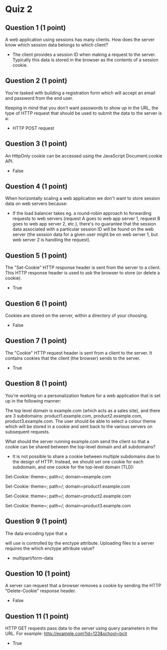 

# Quiz 2

## Question 1 (1 point) 
A web application using sessions has many clients. How does the server know which session data belongs to which client?

- The client provides a session ID when making a request to the server. Typically this data is stored in the browser as the contents of a session cookie.

## Question 2 (1 point) 
You're tasked with building a registration form which will accept an email and password from the end user.

Keeping in mind that you don't want passwords to show up in the URL, the type of HTTP request that should be used to submit the data to the server is a:

- HTTP POST request

## Question 3 (1 point) 
An HttpOnly cookie can be accessed using the JavaScript Document.cookie API.
- False

## Question 4 (1 point) 
When horizontally scaling a web application we don't want to store session data on web servers because:

- If the load balancer takes eg. a round-robin approach to forwarding requests to web servers (request A goes to web app server 1, request B goes to web app server 2, etc.), there's no guarantee that the session data associated with a particular session ID will be found on the web server (the session data for a given user might be on web server 1, but web server 2 is handling the request).

## Question 5 (1 point) 
The "Set-Cookie" HTTP response header is sent from the server to a client. This HTTP response header is used to ask the browser to store (or delete a cookie).
- True

## Question 6 (1 point) 
Cookies are stored on the server, within a directory of your choosing.
- False

## Question 7 (1 point) 
The "Cookie" HTTP request header is sent from a client to the server. It contains cookies that the client (the browser) sends to the server.
- True

## Question 8 (1 point) 
You're working on a personalization feature for a web application that is set up in the following manner:

The top level domain is example.com (which acts as a sales site), and there are 3 subdomains: product1.example.com, product2.example.com, product3.example.com. The user should be able to select a colour theme which will be stored in a cookie and sent back to the various servers on subsequent requests.

What should the server running example.com send the client so that a cookie can be shared between the top-level domain and all subdomains?

- It is not possible to share a cookie between multiple subdomains due to the design of HTTP. Instead, we should set one cookie for each subdomain, and one cookie for the top-level domain (TLD):

Set-Cookie: theme=<value>; path=/; domain=example.com

Set-Cookie: theme=<value>; path=/; domain=product1.example.com

Set-Cookie: theme=<value>; path=/; domain=product2.example.com

Set-Cookie: theme=<value>; path=/; domain=product3.example.com

## Question 9 (1 point) 
The data encoding type that a <form> will use is controlled by the enctype attribute.
Uploading files to a server requires the which enctype attribute value?

- multipart/form-data

## Question 10 (1 point) 
A server can request that a browser removes a cookie by sending the HTTP "Delete-Cookie" response header.
- False

## Question 11 (1 point) 
HTTP GET requests pass data to the server using query parameters in the URL.
For example: http://example.com?id=123&school=bcit
- True

